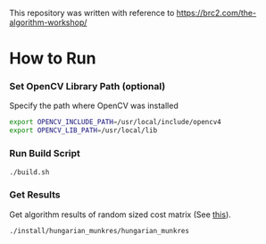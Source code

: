 This repository was written with reference to https://brc2.com/the-algorithm-workshop/

# How to Run
### Set OpenCV Library Path (optional)
Specify the path where OpenCV was installed
```bash
export OPENCV_INCLUDE_PATH=/usr/local/include/opencv4
export OPENCV_LIB_PATH=/usr/local/lib
```

### Run Build Script
```bash
./build.sh
```

### Get Results
Get algorithm results of random sized cost matrix (See [this](http://github.com/rubai1597/hungarian_munkres_cpp/blob/develop/src/main.cc?plain=1#L13)).
```bash
./install/hungarian_munkres/hungarian_munkres
```
